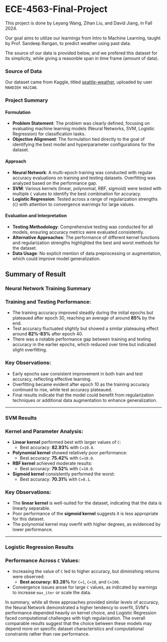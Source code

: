 # ECE-4563-Final-Project
This project is done by Leyang Wang, Zihan Liu, and David Jiang, in Fall 2024.

Our goal aims to utilize our learnings from Intro to Machine Learning, taught by Prof. Sandeep Rangan, to predict weather using past data.

The source of our data is provided below, and we prefered this dataset for its simplicity, while giving a reasonble span in time frame (amount of data).

### Source of Data
Our dataset came from Kaggle, titled [seattle-weather](https://www.kaggle.com/datasets/mahdiehhajian/seattle-weather), uploaded by user `MAHDIEH HAJIAN`.

### Project Summary

#### Formulation
- **Problem Statement**: The problem was clearly defined, focusing on evaluating machine learning models (Neural Networks, SVM, Logistic Regression) for classification tasks.
- **Objective Alignment**: The formulation tied directly to the goal of identifying the best model and hyperparameter configurations for the dataset.

#### Approach
- **Neural Network**: A multi-epoch training was conducted with regular accuracy evaluations on training and testing datasets. Overfitting was analyzed based on the performance gap.
- **SVM**: Various kernels (linear, polynomial, RBF, sigmoid) were tested with multiple `C` values to identify the best combination for accuracy.
- **Logistic Regression**: Tested across a range of regularization strengths (`C`) with attention to convergence warnings for large values.

#### Evaluation and Interpretation
- **Testing Methodology**: Comprehensive testing was conducted for all models, ensuring accuracy metrics were evaluated consistently.
- **Alternative Approaches**: The performance of different kernel functions and regularization strengths highlighted the best and worst methods for the dataset.
- **Data Usage**: No explicit mention of data preprocessing or augmentation, which could improve model generalization.


## Summary of Result

### Neural Network Training Summary

### Training and Testing Performance:
- The training accuracy improved steadily during the initial epochs but plateaued after epoch 30, reaching an average of around **85%** by the end.
- Test accuracy fluctuated slightly but showed a similar plateauing effect around **82%-83%** after epoch 40.
- There was a notable performance gap between training and testing accuracy in the earlier epochs, which reduced over time but indicated slight overfitting.

### Key Observations:
- Early epochs saw consistent improvement in both train and test accuracy, reflecting effective learning.
- Overfitting became evident after epoch 10 as the training accuracy continued to rise, while test accuracy plateaued.
- Final results indicate that the model could benefit from regularization techniques or additional data augmentation to enhance generalization.

---

### SVM Results

### Kernel and Parameter Analysis:
- **Linear kernel** performed best with larger values of `C`:
  - Best accuracy: **82.93%** with `C=10.0`.
- **Polynomial kernel** showed relatively poor performance:
  - Best accuracy: **75.42%** with `C=10.0`.
- **RBF kernel** achieved moderate results:
  - Best accuracy: **79.52%** with `C=10.0`.
- **Sigmoid kernel** consistently performed the worst:
  - Best accuracy: **70.31%** with `C=0.1`.

### Key Observations:
- The **linear kernel** is well-suited for the dataset, indicating that the data is linearly separable.
- Poor performance of the **sigmoid kernel** suggests it is less appropriate for this dataset.
- The polynomial kernel may overfit with higher degrees, as evidenced by lower performance.

---

### Logistic Regression Results

### Performance Across `C` Values:
- Increasing the value of `C` led to higher accuracy, but diminishing returns were observed:
  - **Best accuracy:** **83.28%** for `C=1`, `C=10`, and `C=100`.
- Convergence issues arose for large `C` values, as indicated by warnings to increase `max_iter` or scale the data.

In summary, while all three approaches provided similar levels of accuracy, the Neural Network demonstrated a higher tendency to overfit, SVM's performance depended heavily on kernel choice, and Logistic Regression faced computational challenges with high regularization. The overall comparable results suggest that the choice between these models may depend more on specific dataset characteristics and computational constraints rather than raw performance. 





